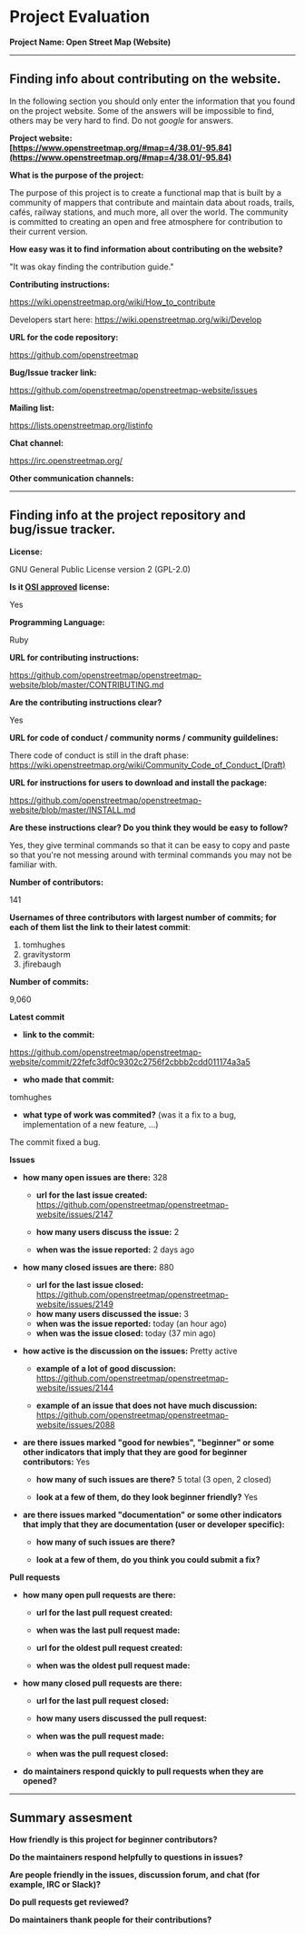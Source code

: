 # Project Evaluation 



__Project Name: Open Street Map (Website)__  


---

## Finding info about contributing on the website.

In the following section you should only enter the information that you
found on the project website. Some of the answers will be impossible to find, others
may be very hard to find. Do not _google_ for answers.

__Project website: [https://www.openstreetmap.org/#map=4/38.01/-95.84](https://www.openstreetmap.org/#map=4/38.01/-95.84)__


__What is the purpose of the project:__

The purpose of this project is to create a functional map that is built by a community of mappers that contribute and maintain data about roads, trails, cafés, railway stations, and much more, all over the world. The community is committed to creating an open and free atmosphere for contribution to their current version.

__How easy was it to find information about contributing on the website?__

"It was okay finding the contribution guide."

__Contributing instructions:__

https://wiki.openstreetmap.org/wiki/How_to_contribute

Developers start here: https://wiki.openstreetmap.org/wiki/Develop

__URL for the code repository:__

https://github.com/openstreetmap

__Bug/Issue tracker link:__

https://github.com/openstreetmap/openstreetmap-website/issues

__Mailing list:__

https://lists.openstreetmap.org/listinfo

__Chat channel:__

https://irc.openstreetmap.org/

__Other communication channels:__


---

## Finding info at the project repository and bug/issue tracker.

__License:__

GNU General Public License version 2 (GPL-2.0)

__Is it [OSI approved](https://opensource.org/licenses/alphabetical) license:__

Yes

__Programming Language:__

Ruby

__URL for contributing instructions:__ 

https://github.com/openstreetmap/openstreetmap-website/blob/master/CONTRIBUTING.md

__Are the contributing instructions clear?__

Yes

__URL for code of conduct / community norms / community guildelines:__

There code of conduct is still in the draft phase: https://wiki.openstreetmap.org/wiki/Community_Code_of_Conduct_(Draft)

__URL for instructions for users to download and install the package:__

https://github.com/openstreetmap/openstreetmap-website/blob/master/INSTALL.md

__Are these instructions clear? Do you think they would be easy to follow?__

Yes, they give terminal commands so that it can be easy to copy and paste so that you're not messing around with terminal commands you may not be familiar with.

__Number of contributors:__

141

__Usernames of three contributors with largest number of commits; for
each of them list the link to their latest commit__:

1. tomhughes
2. gravitystorm
3. jfirebaugh

__Number of commits:__

9,060

__Latest commit__

- __link to the commit:__

https://github.com/openstreetmap/openstreetmap-website/commit/22fefc3df0c9302c2756f2cbbb2cdd011174a3a5

- __who made that commit:__

tomhughes

- __what type of work was commited?__ (was it a fix to a bug, implementation of a new feature, ...)

The commit fixed a bug.

__Issues__

- __how many open issues are there:__ 328

    - __url for the last issue created:__ https://github.com/openstreetmap/openstreetmap-website/issues/2147

    - __how many users discuss the issue:__ 2
    
    - __when was the issue reported:__ 2 days ago
    

- __how many closed issues are there:__ 880
    - __url for the last issue closed:__ https://github.com/openstreetmap/openstreetmap-website/issues/2149
    - __how many users discussed the issue:__ 3
    - __when was the issue reported:__ today (an hour ago)
    - __when was the issue closed:__ today (37 min ago)

- __how active is the discussion on the issues:__ Pretty active

    - __example of a lot of good discussion:__ https://github.com/openstreetmap/openstreetmap-website/issues/2144
    
    - __example of an issue that does not have much discussion:__ https://github.com/openstreetmap/openstreetmap-website/issues/2088



- __are there issues marked "good for newbies", "beginner" or some other indicators that imply that they are good for beginner contributors:__ Yes

    - __how many of such issues are there?__ 5 total (3 open, 2 closed)
    
    - __look at a few of them, do they look beginner friendly?__ Yes



- __are there issues marked "documentation" or some other indicators that imply that they are documentation (user or developer specific):__

    - __how many of such issues are there?__
    
    - __look at a few of them, do you think you could submit a fix?__ 



__Pull requests__

- __how many open pull requests are there:__

    - __url for the last pull request created:__
    
    - __when was the last pull request made:__

    - __url for the oldest pull request created:__
    
    - __when was the oldest pull request made:__

- __how many closed pull requests are there:__

    - __url for the last pull request closed:__
    
    - __how many users discussed the pull request:__
    
    - __when was the pull request made:__
    
    - __when was the pull request closed:__
    

- __do maintainers respond quickly to pull requests when they are opened?__ 





---


## Summary assesment
__How friendly is this project for beginner contributors?__


__Do the maintainers respond helpfully to questions in issues?__


__Are people friendly in the issues, discussion forum, and chat (for example, IRC or Slack)?__



__Do pull requests get reviewed?__



__Do maintainers thank people for their contributions?__


